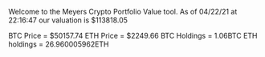 Welcome to the Meyers Crypto Portfolio Value tool. 
As of 04/22/21 at 22:16:47 our valuation is $113818.05 

BTC Price = $50157.74
 ETH Price = $2249.66
BTC Holdings = 1.06BTC
 ETH holdings = 26.960005962ETH 
